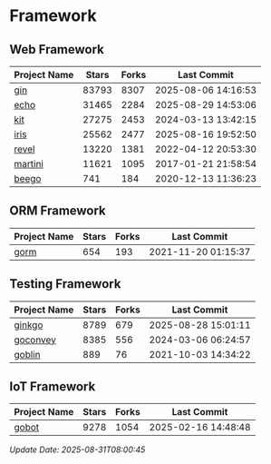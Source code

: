 # Framework

## Web Framework
| Project Name | Stars | Forks | Last Commit |
| ------------ | ----- | ----- | ----------- |
| [gin](https://github.com/gin-gonic/gin) | 83793 | 8307 | 2025-08-06 14:16:53 |
| [echo](https://github.com/labstack/echo) | 31465 | 2284 | 2025-08-29 14:53:06 |
| [kit](https://github.com/go-kit/kit) | 27275 | 2453 | 2024-03-13 13:42:15 |
| [iris](https://github.com/kataras/iris) | 25562 | 2477 | 2025-08-16 19:52:50 |
| [revel](https://github.com/revel/revel) | 13220 | 1381 | 2022-04-12 20:53:30 |
| [martini](https://github.com/go-martini/martini) | 11621 | 1095 | 2017-01-21 21:58:54 |
| [beego](https://github.com/astaxie/beego) | 741 | 184 | 2020-12-13 11:36:23 |

## ORM Framework
| Project Name | Stars | Forks | Last Commit |
| ------------ | ----- | ----- | ----------- |
| [gorm](https://github.com/jinzhu/gorm) | 654 | 193 | 2021-11-20 01:15:37 |

## Testing Framework
| Project Name | Stars | Forks | Last Commit |
| ------------ | ----- | ----- | ----------- |
| [ginkgo](https://github.com/onsi/ginkgo) | 8789 | 679 | 2025-08-28 15:01:11 |
| [goconvey](https://github.com/smartystreets/goconvey) | 8385 | 556 | 2024-03-06 06:24:57 |
| [goblin](https://github.com/franela/goblin) | 889 | 76 | 2021-10-03 14:34:22 |

## IoT Framework
| Project Name | Stars | Forks | Last Commit |
| ------------ | ----- | ----- | ----------- |
| [gobot](https://github.com/hybridgroup/gobot) | 9278 | 1054 | 2025-02-16 14:48:48 |

*Update Date: 2025-08-31T08:00:45*